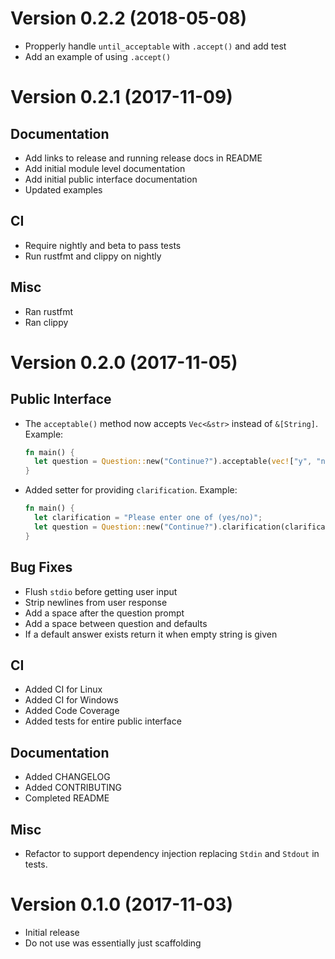 Version 0.2.2 (2018-05-08)
=========================

- Propperly handle `until_acceptable` with `.accept()` and add test
- Add an example of using `.accept()`

Version 0.2.1 (2017-11-09)
=========================

Documentation
-------------
- Add links to release and running release docs in README
- Add initial module level documentation 
- Add initial public interface documentation
- Updated examples

CI
--
- Require nightly and beta to pass tests
- Run rustfmt and clippy on nightly

Misc
----
- Ran rustfmt
- Ran clippy 

Version 0.2.0 (2017-11-05)
=========================

Public Interface
----------------

- The `acceptable()` method now accepts `Vec<&str>` instead of `&[String]`.
  Example:
  ```rust
  fn main() {
	let question = Question::new("Continue?").acceptable(vec!["y", "n"]);
  }
  ```
- Added setter for providing `clarification`.
  Example:
  ```rust
  fn main() {
	let clarification = "Please enter one of (yes/no)";
	let question = Question::new("Continue?").clarification(clarification);
  }
  ```

Bug Fixes
---------
- Flush `stdio` before getting user input
- Strip newlines from user response
- Add a space after the question prompt
- Add a space between question and defaults
- If a default answer exists return it when empty string is given

CI
--
- Added CI for Linux
- Added CI for Windows
- Added Code Coverage
- Added tests for entire public interface

Documentation
-------------
- Added CHANGELOG
- Added CONTRIBUTING
- Completed README

Misc
----
- Refactor to support dependency injection replacing `Stdin` and `Stdout` in tests.


Version 0.1.0 (2017-11-03)
=========================

- Initial release
- Do not use was essentially just scaffolding
